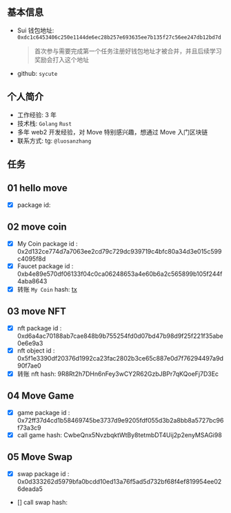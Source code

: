 ## 基本信息

- Sui 钱包地址: `0xdc1c6453406c250e1144de6ec28b257e693635ee7b135f27c56ee247db12bd7d`
  > 首次参与需要完成第一个任务注册好钱包地址才被合并，并且后续学习奖励会打入这个地址
- github: `sycute`

## 个人简介

- 工作经验: 3 年
- 技术栈: `Golang` `Rust`
- 多年 web2 开发经验，对 Move 特别感兴趣，想通过 Move 入门区块链
- 联系方式: tg: `@luosanzhang`

## 任务

## 01 hello move

- [x] package id:

## 02 move coin

- [x] My Coin package id : 0x2d132ce774d7a7063ee2cd79c729dc939719c4bfc80a34d3e015c599c4095f8d
- [x] Faucet package id : 0xb4e89e570df06133f04c0ca06248653a4e60b6a2c565899b105f244f4aba8643
- [x] 转账 `My Coin` hash: [tx](https://suiscan.xyz/testnet/tx/4vBWE1K8eUFHKNu4jSWs9yPVdSqyYBiSeoxFWB4xh2Pn)

## 03 move NFT

- [x] nft package id : 0xd6a4ac70188ab7cae848b9b755254fd0d07bd47b98d9f25f221f35abe0e6e9a3
- [x] nft object id : 0x5f1e3390df20376d1992ca23fac2802b3ce65c887e0d7f76294497a9d90f7ae0
- [x] 转账 nft hash: 9R8Rt2h7DHn6nFey3wCY2R62GzbJBPr7qKQoeFj7D3Ec

## 04 Move Game

- [x] game package id : 0x72ff37d4cd1b58469745be3737d9e9205fdf055d3b2a8bb8a5727bc96f73a3c9
- [x] call game hash: CwbeQnx5NvzbqktWtBy8tetmbDT4Uij2p2enyMSAGi98

## 05 Move Swap

- [x] swap package id : 0x0d333262d5979bfa0bcdd10ed13a76f5ad5d732bf68f4ef819954ee026deada5
- [] call swap hash:

